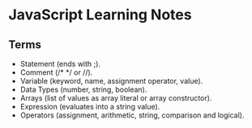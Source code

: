 # JavaScript Learning Notes

## Terms

- Statement (ends with ;).
- Comment (/* */ or //).
- Variable (keyword, name, assignment operator, value).
- Data Types (number, string, boolean).
- Arrays (list of values as array literal or array constructor).
- Expression (evaluates into a string value).
- Operators (assignment, arithmetic, string, comparison and logical).
